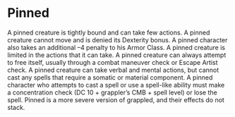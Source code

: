 ﻿---
name: Pinned
text:
  "A pinned creature is tightly bound and can take few actions. A pinned creature cannot move and is denied its Dexterity bonus. A pinned character also takes an additional –4 penalty to his Armor Class. A pinned creature is limited in the actions that it can take. A pinned creature can always attempt to free itself, usually through a combat maneuver check or Escape Artist check. A pinned creature can take verbal and mental actions, but cannot cast any spells that require a somatic or material component. A pinned character who attempts to cast a spell or use a spell-like ability must make a concentration check (DC 10 + grappler’s CMB + spell level) or lose the spell. Pinned is a more severe version of grappled, and their effects do not stack."
---

# Pinned
A pinned creature is tightly bound and can take few actions. A pinned creature cannot move and is denied its Dexterity bonus. A pinned character also takes an additional –4 penalty to his Armor Class. A pinned creature is limited in the actions that it can take. A pinned creature can always attempt to free itself, usually through a combat maneuver check or Escape Artist check. A pinned creature can take verbal and mental actions, but cannot cast any spells that require a somatic or material component. A pinned character who attempts to cast a spell or use a spell-like ability must make a concentration check (DC 10 + grappler’s CMB + spell level) or lose the spell. Pinned is a more severe version of grappled, and their effects do not stack.